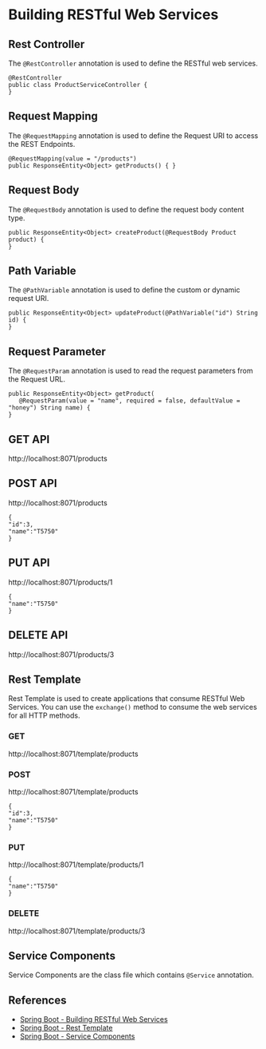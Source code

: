 # Building RESTful Web Services

## Rest Controller
The `@RestController` annotation is used to define the RESTful web services.
```
@RestController
public class ProductServiceController { 
}
```

## Request Mapping
The `@RequestMapping` annotation is used to define the Request URI to access the REST Endpoints.
```
@RequestMapping(value = "/products")
public ResponseEntity<Object> getProducts() { }
```

## Request Body
The `@RequestBody` annotation is used to define the request body content type.
```
public ResponseEntity<Object> createProduct(@RequestBody Product product) {
}
```

## Path Variable
The `@PathVariable` annotation is used to define the custom or dynamic request URI.
```
public ResponseEntity<Object> updateProduct(@PathVariable("id") String id) {
}
```

## Request Parameter
The `@RequestParam` annotation is used to read the request parameters from the Request URL.
```
public ResponseEntity<Object> getProduct(
   @RequestParam(value = "name", required = false, defaultValue = "honey") String name) {
}
```

## GET API
http://localhost:8071/products

## POST API
http://localhost:8071/products
```
{
"id":3,
"name":"T5750"
}
```

## PUT API
http://localhost:8071/products/1
```
{
"name":"T5750"
}
```

## DELETE API
http://localhost:8071/products/3

## Rest Template
Rest Template is used to create applications that consume RESTful Web Services. You can use the `exchange()` method to consume the web services for all HTTP methods.

### GET
http://localhost:8071/template/products

### POST
http://localhost:8071/template/products
```
{
"id":3,
"name":"T5750"
}
```

### PUT
http://localhost:8071/template/products/1
```
{
"name":"T5750"
}
```

### DELETE
http://localhost:8071/template/products/3

## Service Components
Service Components are the class file which contains `@Service` annotation.

## References
- [Spring Boot - Building RESTful Web Services](https://www.tutorialspoint.com/spring_boot/spring_boot_building_restful_web_services.htm)
- [Spring Boot - Rest Template](https://www.tutorialspoint.com/spring_boot/spring_boot_rest_template.htm)
- [Spring Boot - Service Components](https://www.tutorialspoint.com/spring_boot/spring_boot_service_components.htm)